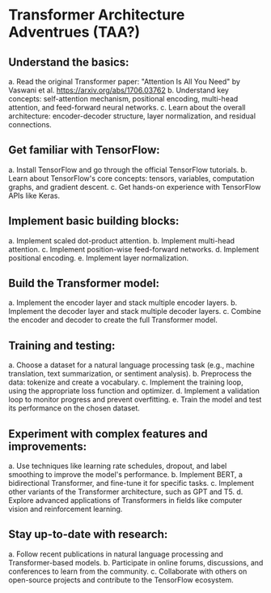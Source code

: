 # Transformer Architecture Adventrues (TAA?)

## Understand the basics:
a. Read the original Transformer paper: "Attention Is All You Need" by Vaswani et al. https://arxiv.org/abs/1706.03762
b. Understand key concepts: self-attention mechanism, positional encoding, multi-head attention, and feed-forward neural networks.
c. Learn about the overall architecture: encoder-decoder structure, layer normalization, and residual connections.

## Get familiar with TensorFlow:
a. Install TensorFlow and go through the official TensorFlow tutorials.
b. Learn about TensorFlow's core concepts: tensors, variables, computation graphs, and gradient descent.
c. Get hands-on experience with TensorFlow APIs like Keras.

## Implement basic building blocks:
a. Implement scaled dot-product attention.
b. Implement multi-head attention.
c. Implement position-wise feed-forward networks.
d. Implement positional encoding.
e. Implement layer normalization.

## Build the Transformer model:
a. Implement the encoder layer and stack multiple encoder layers.
b. Implement the decoder layer and stack multiple decoder layers.
c. Combine the encoder and decoder to create the full Transformer model.

## Training and testing:
a. Choose a dataset for a natural language processing task (e.g., machine translation, text summarization, or sentiment analysis).
b. Preprocess the data: tokenize and create a vocabulary.
c. Implement the training loop, using the appropriate loss function and optimizer.
d. Implement a validation loop to monitor progress and prevent overfitting.
e. Train the model and test its performance on the chosen dataset.

## Experiment with complex features and improvements:
a. Use techniques like learning rate schedules, dropout, and label smoothing to improve the model's performance.
b. Implement BERT, a bidirectional Transformer, and fine-tune it for specific tasks.
c. Implement other variants of the Transformer architecture, such as GPT and T5.
d. Explore advanced applications of Transformers in fields like computer vision and reinforcement learning.

## Stay up-to-date with research:
a. Follow recent publications in natural language processing and Transformer-based models.
b. Participate in online forums, discussions, and conferences to learn from the community.
c. Collaborate with others on open-source projects and contribute to the TensorFlow ecosystem.